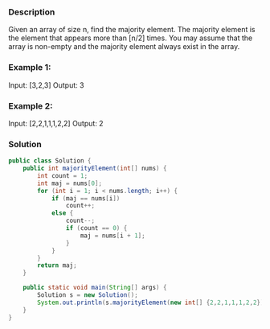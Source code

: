 
### Description
Given an array of size n, find the majority element. The majority element is the element that appears more than [n/2] times.
You may assume that the array is non-empty and the majority element always exist in the array.


### Example 1:

Input: [3,2,3]
Output: 3

### Example 2:

Input: [2,2,1,1,1,2,2]
Output: 2

### Solution
```java
public class Solution {
    public int majorityElement(int[] nums) {
        int count = 1;
        int maj = nums[0];
        for (int i = 1; i < nums.length; i++) {
            if (maj == nums[i])
                count++;
            else {
                count--;
                if (count == 0) {
                    maj = nums[i + 1];
                }
            }
        }
        return maj;
    }

    public static void main(String[] args) {
        Solution s = new Solution();
        System.out.println(s.majorityElement(new int[] {2,2,1,1,1,2,2}));
    }
}
```

